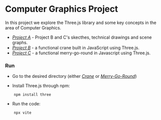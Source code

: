 # Computer Graphics Project

In this project we explore the Three.js library and some key concepts in the area of Computer Graphics.

- *[Project A](./A)* - Project B and C's skecthes, technical drawings and scene graphs.
- *[Project B](./B)* - a functional crane built in JavaScript using Three.js.
- *[Project C](./C)* - a functional merry-go-round in Javascript using Three.js.

### Run

- Go to the desired directory (either *[Crane](./B)* or *[Merry-Go-Round](./C)*)

- Install Three.js through npm:
``` 
    npm install three
```

- Run the code:
``` 
    npx vite
``` 
